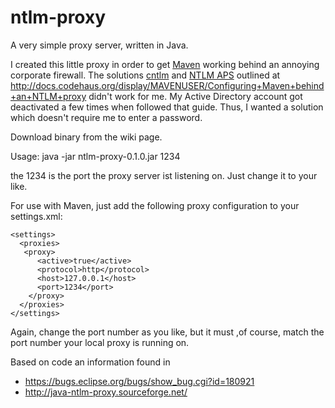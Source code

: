 ntlm-proxy
==========
A very simple proxy server, written in Java.

I created this little proxy in order to get [Maven][] working behind an annoying corporate firewall.
The solutions [cntlm][] and [NTLM APS][] outlined at
http://docs.codehaus.org/display/MAVENUSER/Configuring+Maven+behind+an+NTLM+proxy
didn't work for me. My Active Directory account got deactivated a few times when followed that guide.
Thus, I wanted a solution which doesn't require me to enter a password.

[Maven]: http://maven.apache.org/
[cntlm]: http://cntlm.sourceforge.net/
[NTLM APS]: http://ntlmaps.sourceforge.net/

Download binary from the wiki page.

Usage: java -jar ntlm-proxy-0.1.0.jar 1234

the 1234 is the port the proxy server ist listening on. Just change it to your like.

For use with Maven, just add the following proxy configuration to your settings.xml:

	<settings>
	  <proxies>
	   <proxy>
	      <active>true</active>
	      <protocol>http</protocol>
	      <host>127.0.0.1</host>
	      <port>1234</port>
	    </proxy>
	  </proxies>
	</settings>

Again, change the port number as you like, but it must ,of course, match the port number your local proxy is running on.

Based on code an information found in
* https://bugs.eclipse.org/bugs/show_bug.cgi?id=180921
* http://java-ntlm-proxy.sourceforge.net/

